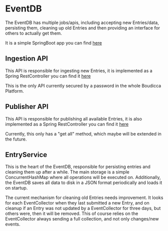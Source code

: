 # EventDB

The EventDB has multiple jobs/apis, including accepting new Entries/data, persisting them, cleaning up old Entries and then providing an interface for others to actually get them.

It is a simple SpringBoot app you can find [here](../../boudicca.base/eventdb)

## Ingestion API

This API is responsible for ingesting new Entries, it is implemented as a Spring RestController you can find it [here](../../boudicca.base/eventdb/src/main/kotlin/base/boudicca/eventdb/controller/IngestionController.kt)

This is the only API currently secured by a password in the whole Boudicca Platform.

## Publisher API

This API is responsible for publishing all available Entries, it is also implemented as a Spring RestController you can find it [here](../../boudicca.base/eventdb/src/main/kotlin/base/boudicca/eventdb/controller/PublisherController.kt)

Currently, this only has a "get all" method, which maybe will be extended in the future.

## EntryService

This is the heart of the EventDB, responsible for persisting entries and cleaning them up after a while.
The main storage is a simple ConcurrentHashMap where all operations will be executed on. Additionally, the EventDB saves all data to disk in a JSON format periodically and loads it on startup.

The current mechanism for cleaning old Entries needs improvement. 
It looks for each EventCollector when they last submitted a new Entry, and on cleanup if an Entry was not updated by a EventCollector for three days, but others were, then it will be removed.
This of course relies on the EventCollector always sending a full collection, and not only changes/new events.
